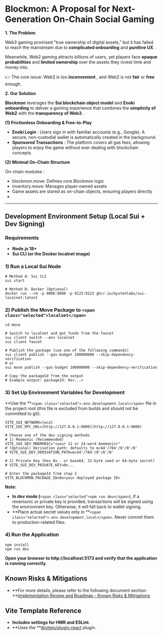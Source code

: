 # **Blockmon: A Proposal for Next-Generation On-Chain Social Gaming**

**1. The Problem**

Web3 gaming promised “true ownership of digital assets,” but it has failed to reach the mainstream due to **complicated onboarding** and  **punitive UX** .

Meanwhile, Web2 gaming attracts billions of users, yet players face **opaque probabilities** and **limited ownership** over the assets they invest time and money into.

👉 The core issue: Web3 is too  **inconvenient** , and Web2 is not **fair** or **free** enough.

**2. Our Solution**

**Blockmon** leverages the **Sui blockchain object model** and **Enoki onboarding** to deliver a gaming experience that combines the **simplicity of Web2** with the  **transparency of Web3** .

**(1) Frictionless Onboarding & Free-to-Play**

* **Enoki Login** : Users sign in with familiar accounts (e.g., Google). A secure, non-custodial wallet is automatically created in the background.
* **Sponsored Transactions** : The platform covers all gas fees, allowing players to enjoy the game without ever dealing with blockchain concepts.

**(2) Minimal On-Chain Structure**

On-chain modules :

* blockmon.move: Defines core Blockmon logic
* inventory.move: Manages player-owned assets
* Game assets are stored as on-chain objects, ensuring players directly
* 


---



## Development Environment Setup (Local Sui + Dev Signing)

### Requirements

* **Node.js 18+**
* **Sui CLI (or the Docker localnet image)**

### 1) Run a Local Sui Node

```
# Method A: Sui CLI
sui start

# Method B: Docker (Optional)
docker run --rm -p 9000:9000 -p 9123:9123 ghcr.io/mystenlabs/sui-localnet:latest

```

### 2) Publish the Move Package to `<span class="selected">localnet</span>`

```
cd move

# Switch to localnet and get funds from the faucet
sui client switch --env localnet
sui client faucet

# Publish the package (use one of the following commands)
sui client publish --gas-budget 100000000 --skip-dependency-verification
# or
sui move publish --gas-budget 100000000 --skip-dependency-verification

# Copy the packageId from the output
# Example output: packageId: 0x<...>

```

### 3) Set Up Environment Variables for Development

**Use the **`<span class="selected">.env.development.local</span>` file in the project root (this file is excluded from builds and should not be committed to git):

```
VITE_SUI_NETWORK=local
VITE_SUI_RPC_URL=[http://127.0.0.1:9000](http://127.0.0.1:9000)

# Choose one of the dev signing methods
# 1) Mnemonic (Recommended)
VITE_SUI_DEV_MNEMONIC="<your 12 or 24-word mnemonic>"
# (Optional) Derivation path: defaults to m/44'/784'/0'/0'/0'
# VITE_SUI_DEV_DERIVATION_PATH=m/44'/784'/0'/0'/0'

# 2) Private Key (hex 0x.. or base64, 32-byte seed or 64-byte secret)
# VITE_SUI_DEV_PRIVATE_KEY=0x...

# Enter the packageId from step 2
VITE_BLOCKMON_PACKAGE_ID=0x<your deployed package ID>

```

**Note:**

* **In dev mode (**`<span class="selected">npm run dev</span>`), if a mnemonic or private key is provided, transactions will be signed using the environment key. Otherwise, it will fall back to wallet signing.
* **Place actual secret values only in **`<span class="selected">.env.development.local</span>`. Never commit them to production-related files.

### 4) Run the Application

```
npm install
npm run dev

```

**Open your browser to http://localhost:5173 and verify that the application is running correctly.**

## Known Risks & Mitigations

* **For more details, please refer to the following document section: **[Implementation Review and Roadmap - Known Risks &amp; Mitigations](https://www.google.com/search?q=docs/ImplementationReviewAndRoadmap.md%23known-risks--mitigations "null")

## Vite Template Reference

* **Includes settings for HMR and ESLint.**
* **Uses the **[@vitejs/plugin-react](https://github.com/vitejs/vite-plugin-react/blob/main/packages/plugin-react "null") plugin.
